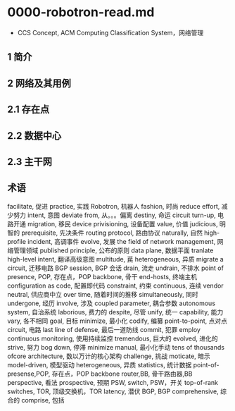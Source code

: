# 0000-robotron-read.md
- CCS Concept, ACM Computing Classification System，网络管理

## 1 简介

## 2 网络及其用例

## 2.1 存在点

## 2.2 数据中心

## 2.3 主干网

## 术语
facilitate, 促进
practice, 实践
Robotron, 机器人
fashion, 时尚
reduce effort, 减少努力
intent, 意图
deviate from, 从。。。偏离
destiny, 命运
circuit turn-up, 电路开通
migration, 移民
device privisioning, 设备配置
value, 价值
judicious, 明智的
prerequisite, 先决条件
routing protocol, 路由协议
naturally, 自然
high-profile incident, 高调事件
evolve, 发展
the field of network management, 网络管理领域
published principle, 公布的原则
data plane, 数据平面
tranlate high-level intent, 翻译高级意图
multitude, 苠
heterogeneous, 异质
migrate a circuit, 迁移电路
BGP session, BGP 会话
drain, 流走
undrain, 不排水
point of presence, POP, 存在点，POP
backbone, 骨干
end-hosts, 终端主机
configuration as code, 配置即代码
constraint, 约束
continuous, 连续
vendor neutral, 供应商中立
over time, 随着时间的推移
simultaneously, 同时
undergone, 经历
involve, 涉及
coupled parameter, 耦合参数
autonomous system, 自治系统
laborious, 费力的
despite, 尽管
unify, 统一
capability, 能力
vary, 各不相同
goal, 目标
minimize, 最小化
codify, 编纂
point-to-point, 点对点
circuit, 电路
last line of defense, 最后一道防线
commit, 犯罪
employ continuous monitoring, 使用持续监控
tremendous, 巨大的
evolved, 进化的
strive, 努力
bog down, 停滞
minimize manual, 最小化手动
tens of thousands ofcore architecture, 数以万计的核心架构
challenge, 挑战
moticate, 暗示
model-driven, 模型驱动
heterogeneous, 异质
statistics, 统计数据
point-of-presense,POP, 存在点，POP
backbone router,BB, 骨干路由器,BB
perspective, 看法
prospective, 预期
PSW, switch, PSW，开关
top-of-rank switches, TOR, 顶级交换机，TOR
latency, 潜伏
BGP, BGP
comprehensive, 综合的
comprise, 包括 
